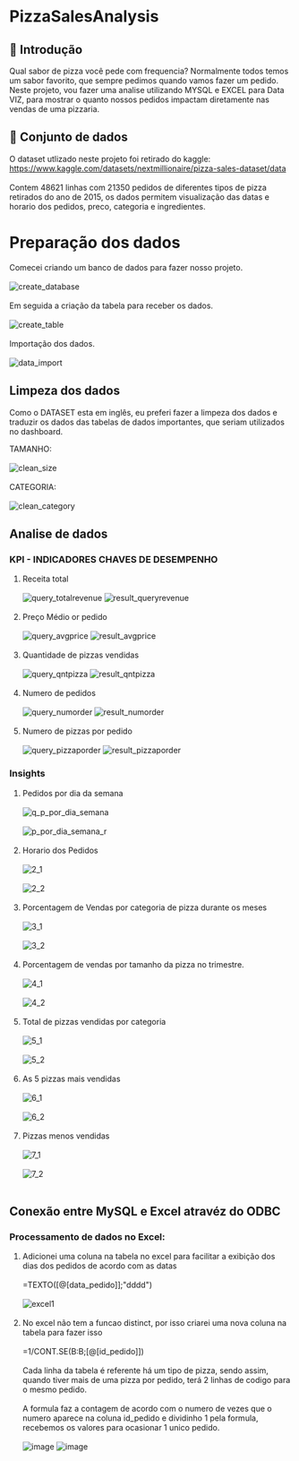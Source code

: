 # PizzaSalesAnalysis

## 📘 Introdução

Qual sabor de pizza você pede com frequencia? Normalmente todos temos um sabor favorito, que sempre pedimos quando vamos fazer um pedido. Neste projeto, vou fazer uma analise utilizando MYSQL e EXCEL para Data VIZ, para mostrar o quanto nossos pedidos impactam diretamente nas vendas de uma pizzaria.

## 📁 Conjunto de dados
O dataset utlizado neste projeto foi retirado do kaggle: https://www.kaggle.com/datasets/nextmillionaire/pizza-sales-dataset/data<BR>
<BR>
Contem 48621 linhas com 21350 pedidos de diferentes tipos de pizza retirados do ano de 2015, os dados permitem visualização das datas e horario dos pedidos, preco, categoria e ingredientes.

# Preparação dos dados

Comecei criando um banco de dados para fazer nosso projeto. <br> <br>
![create_database](https://github.com/zVitor-Emanuel/PizzaSalesAnalysis/assets/148022061/668f06c3-248d-49bc-9a82-a92c308265c2) <br> <br>
Em seguida a criação da tabela para receber os dados. <br> <br>
![create_table](https://github.com/zVitor-Emanuel/PizzaSalesAnalysis/assets/148022061/66649948-c0ba-4801-bc13-fe139a4c5dfa) <br> <br>
Importação dos dados. <br> <br>
![data_import](https://github.com/zVitor-Emanuel/PizzaSalesAnalysis/assets/148022061/dc511a16-d537-426b-bbef-659d2525756d)


## Limpeza dos dados
Como o DATASET esta em inglês, eu preferi fazer a limpeza dos dados e traduzir os dados das tabelas de dados importantes, que seriam utilizados no dashboard.

TAMANHO:<br> <br>
![clean_size](https://github.com/zVitor-Emanuel/PizzaSalesAnalysis/assets/148022061/931f1fa4-8161-41bf-a957-917c8d61ae20) <br> <br>
CATEGORIA: <br> <br>
![clean_category](https://github.com/zVitor-Emanuel/PizzaSalesAnalysis/assets/148022061/5020bb52-ce3d-4836-acba-f360f8defe96)

## Analise de dados
### KPI - INDICADORES CHAVES DE DESEMPENHO
1. Receita total<br> <br>
![query_totalrevenue](https://github.com/zVitor-Emanuel/PizzaSalesAnalysis/assets/148022061/3ae6ae7c-414e-467c-bde3-956ff74eac56)
![result_queryrevenue](https://github.com/zVitor-Emanuel/PizzaSalesAnalysis/assets/148022061/66836df3-a0fe-4647-99bf-4ef4cb6e750e)<br> <br>
2. Preço Médio or pedido<br> <br>
![query_avgprice](https://github.com/zVitor-Emanuel/PizzaSalesAnalysis/assets/148022061/9099878f-9bb7-471b-8184-3b25e33eb4be)
![result_avgprice](https://github.com/zVitor-Emanuel/PizzaSalesAnalysis/assets/148022061/bec59bd8-8ba7-4225-990b-71a13c082504)<br> <br>
3. Quantidade de pizzas vendidas<br> <br>
![query_qntpizza](https://github.com/zVitor-Emanuel/PizzaSalesAnalysis/assets/148022061/c7d1e06a-ff43-4bfb-a059-bf164c34ce57)
![result_qntpizza](https://github.com/zVitor-Emanuel/PizzaSalesAnalysis/assets/148022061/d12eb8e5-b7da-4fac-b9e4-8f799f38173b)<br> <br>
4. Numero de pedidos<br> <br>
![query_numorder](https://github.com/zVitor-Emanuel/PizzaSalesAnalysis/assets/148022061/13226d3a-95bb-45ef-84f3-0513d98925b1)
![result_numorder](https://github.com/zVitor-Emanuel/PizzaSalesAnalysis/assets/148022061/cadc02b0-fde9-4cf6-a345-54db4b15e5e2)<br> <br>
5. Numero de pizzas por pedido<br> <br>
![query_pizzaporder](https://github.com/zVitor-Emanuel/PizzaSalesAnalysis/assets/148022061/bae93169-d87e-4a68-b6ec-0af7bc077674)
![result_pizzaporder](https://github.com/zVitor-Emanuel/PizzaSalesAnalysis/assets/148022061/abff65da-08a8-4498-9796-b20ecdc6fb5b)

### Insights 

1. Pedidos por dia da semana <br> <br>
![q_p_por_dia_semana](https://github.com/zVitor-Emanuel/PizzaSalesAnalysis/assets/148022061/1e548d36-5ff0-43fc-b1b9-278e86c72861) <br> <br>
![p_por_dia_semana_r](https://github.com/zVitor-Emanuel/PizzaSalesAnalysis/assets/148022061/248bcd24-5b35-4cc2-a566-9a0e82821931)<br> <br>
2. Horario dos Pedidos<br> <br>
![2_1](https://github.com/zVitor-Emanuel/PizzaSalesAnalysis/assets/148022061/ef348cd0-b997-427c-819f-01134b3ef3cb)<br> <br>
![2_2](https://github.com/zVitor-Emanuel/PizzaSalesAnalysis/assets/148022061/03deb8c3-1b35-42f3-9e4c-a1b6870e2b80)<br> <br>
3. Porcentagem de Vendas por categoria de pizza durante os meses<br> <br>
![3_1](https://github.com/zVitor-Emanuel/PizzaSalesAnalysis/assets/148022061/016a6f9d-8f61-47b5-a931-983fae62d539)<br> <br>
![3_2](https://github.com/zVitor-Emanuel/PizzaSalesAnalysis/assets/148022061/6845bbf2-d8c7-4c49-80d0-9a4f455be01d)<br> <br>
4. Porcentagem de vendas por tamanho da pizza no trimestre.<br> <br>
![4_1](https://github.com/zVitor-Emanuel/PizzaSalesAnalysis/assets/148022061/521241a9-d0d5-4b9a-8257-5040cb1834b4)<br> <br>
![4_2](https://github.com/zVitor-Emanuel/PizzaSalesAnalysis/assets/148022061/4c26e248-ac32-4704-b9aa-1d750ccf0545)<br> <br>
5. Total de pizzas vendidas por categoria<br> <br>
![5_1](https://github.com/zVitor-Emanuel/PizzaSalesAnalysis/assets/148022061/58bdf32d-96fc-4804-9b64-3fb3af4f9f6a)<br> <br>
![5_2](https://github.com/zVitor-Emanuel/PizzaSalesAnalysis/assets/148022061/16d875a7-7313-4afc-81f3-9e6e3a406fee)<br> <br>
6. As 5 pizzas  mais vendidas<br> <br>
![6_1](https://github.com/zVitor-Emanuel/PizzaSalesAnalysis/assets/148022061/eb12f212-d344-466f-9402-3f22ba50aa04)<br> <br>
![6_2](https://github.com/zVitor-Emanuel/PizzaSalesAnalysis/assets/148022061/5ebf7ed2-16fe-4097-8202-c227421006b9)<br> <br>
7. Pizzas menos vendidas<br> <br>
![7_1](https://github.com/zVitor-Emanuel/PizzaSalesAnalysis/assets/148022061/61242d5e-d96a-4acc-a324-944451e733cf)<br> <br>
![7_2](https://github.com/zVitor-Emanuel/PizzaSalesAnalysis/assets/148022061/59830b36-3146-4996-aaa6-226282c06393)<br> <br>

## Conexão entre MySQL e Excel atravéz do ODBC

### Processamento de dados no Excel:
1. Adicionei uma coluna na tabela no excel para facilitar a exibição dos dias dos pedidos de acordo com as datas <br> <br>
=TEXTO([@[data_pedido]];"dddd") <br> <br>
![excel1](https://github.com/zVitor-Emanuel/PizzaSalesAnalysis/assets/148022061/8631458c-952e-4645-ad0f-c3fda5a0cccf)<br> <br>
2. No excel não tem a funcao distinct, por isso criarei uma nova coluna na tabela para fazer isso <br> <br>
=1/CONT.SE(B:B;[@[id_pedido]])<br> <br>
Cada linha da tabela é referente há um tipo de pizza, sendo assim, quando tiver mais de uma pizza por pedido, terá 2 linhas de codigo para o mesmo pedido.<br> <br>
A formula faz a contagem de acordo com o numero de vezes que o numero aparece na coluna id_pedido e dividinho 1 pela formula, recebemos os valores para ocasionar 1 unico pedido.<br> <br>
![image](https://github.com/zVitor-Emanuel/PizzaSalesAnalysis/assets/148022061/7bcf398b-d528-4c0e-b8d4-328f4a42d032)
![image](https://github.com/zVitor-Emanuel/PizzaSalesAnalysis/assets/148022061/5e567675-7b9a-409f-b7f2-ada428db05ba)












